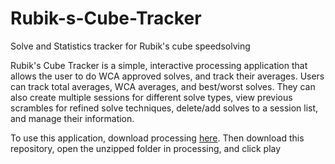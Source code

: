 # Rubik-s-Cube-Tracker
Solve and Statistics tracker for Rubik's cube speedsolving

Rubik's Cube Tracker is a simple, interactive processing application that allows the user to do WCA approved solves, and track their averages. Users can track total averages, WCA averages, and best/worst solves. They can also create multiple sessions for different solve types, view previous scrambles for refined solve techniques, delete/add solves to a session list, and manage their information.

To use this application, download processing [here](https://processing.org/download).
Then download this repository, open the unzipped folder in processing, and click play
